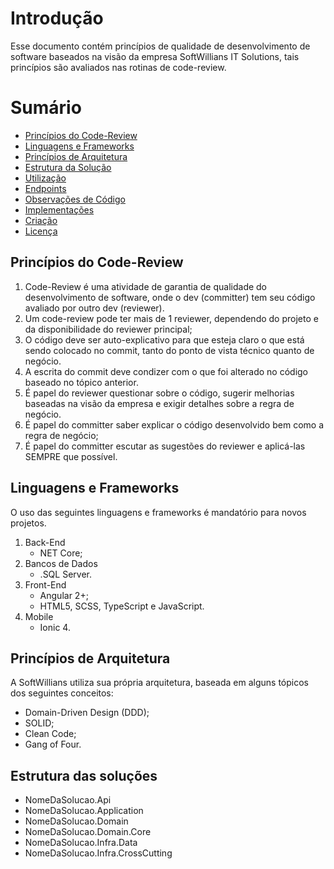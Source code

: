 # Introdução
Esse documento contém princípios de qualidade de desenvolvimento de software baseados na visão da empresa SoftWillians IT Solutions, tais princípios são avaliados nas rotinas de code-review.

# Sumário
<!-- TOC depthFrom:1 depthTo:2 withLinks:1 updateOnSave:1 orderedList:0 -->

- [Princípios do Code-Review](#princípios-do-code-review)
- [Linguagens e Frameworks](#linguagens-e-frameworks)
- [Princípios de Arquitetura](#princípios-de-arquitetura)
- [Estrutura da Solução](#estrutura-das-soluções)
- [Utilização](#utilização)
- [Endpoints](#endpoints)
- [Observações de Código](#observações-de-código)
- [Implementações](#implementações)
- [Criação](#criação)
- [Licença](#licença)

<!-- /TOC -->

## Princípios do Code-Review
1. Code-Review é uma atividade de garantia de qualidade do desenvolvimento de software, onde o dev (committer) tem seu código avaliado por outro dev (reviewer).
2. Um code-review pode ter mais de 1 reviewer, dependendo do projeto e da disponibilidade do reviewer principal;
3. O código deve ser auto-explicativo para que esteja claro o que está sendo colocado no commit, tanto do ponto de vista técnico quanto de negócio.
4. A escrita do commit deve condizer com o que foi alterado no código baseado no tópico anterior.
5. É papel do reviewer questionar sobre o código, sugerir melhorias baseadas na visão da empresa e exigir detalhes sobre a regra de negócio.
6. É papel do committer saber explicar o código desenvolvido bem como a regra de negócio; 
7. É papel do committer escutar as sugestões do reviewer e aplicá-las SEMPRE que possível.

## Linguagens e Frameworks
O uso das seguintes linguagens e frameworks é mandatório para novos projetos.
1. Back-End
   * NET Core;
2. Bancos de Dados
   * .SQL Server.
3. Front-End
   * Angular 2+;
   * HTML5, SCSS, TypeScript e JavaScript.
4. Mobile
   * Ionic 4.
   
## Princípios de Arquitetura
A SoftWillians utiliza sua própria arquitetura, baseada em alguns tópicos dos seguintes conceitos:
* Domain-Driven Design (DDD);
* SOLID;
* Clean Code;
* Gang of Four.

## Estrutura das soluções
* NomeDaSolucao.Api
* NomeDaSolucao.Application
* NomeDaSolucao.Domain
* NomeDaSolucao.Domain.Core
* NomeDaSolucao.Infra.Data
* NomeDaSolucao.Infra.CrossCutting
